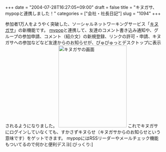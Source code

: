 +++
date = "2004-07-28T16:27:05+09:00"
draft = false
title = "キヌガサ、mypopと連携しました！"
categories = ["会社・社長日記"]
slug = "1094"
+++

参加者1万人をようやく突破した、ソーシャルネットワーキングサービス「<a href="http://kinugasa.cc" target="_blank">キヌガサ</a>」の新機能です。
<a href="http://www.mypop.jp" target="_blank">mypop</a>と連携して、友達のコメント書き込み通知や、グループの参加申請、コメント（紹介文）の新規登録、リンクの許可・申請、キヌガサへの参加などなど友達からのお知らせが、ぴゅぴゅっとデスクトップに表示されるようになりました。
<img src="/?image=3990" width="220" height="265" alt="キヌガサの画面" class="pict" />
これでキヌガサにログインしていなくても、すかさずキヌらせ（キヌガサからのお知らせという意味です）をゲットできます。
mypopにはRSSリーダーやメールチェック機能もついてるので何かと便利デスヨ[:びっくり:]
